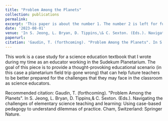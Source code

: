 ```yaml
---
title: "Problem Among the Planets"
collection: publications
permalink: 
excerpt: 'This paper is about the number 1. The number 2 is left for future work.'
date: '2023-08-01'
venue: 'In S. Jeong, L. Bryan, D. Tippins,\& C. Sexton. (Eds.). Navigating the challenges of elementary science teaching and learning: Using case-based pedagogy to understand dilemmas of practice.'
paperurl: 
citation: 'Gaudin, T. (forthcoming). "Problem Among the Planets". In S. Jeong, L. Bryan, D. Tippins,& C. Sexton. (Eds.). Navigating the challenges of elementary science teaching and learning: Using case-based pedagogy to understand dilemmas of practice. Cham, Switzerland: Springer Nature.'
---
```

This work is a case study for a science education textbook that I wrote during my time as an educator working in the Sudekum Planetarium. The goal of this piece is to provide a thought-provoking educational scenario (in this case a planetarium field trip gone wrong) that can help future teachers to be better prepared for the challenges that they may face in the classroom as science educators. 

Recommended citation: Gaudin, T. (forthcoming). "Problem Among the Planets". In S. Jeong, L. Bryan, D. Tippins,& C. Sexton. (Eds.). Navigating the challenges of elementary science teaching and learning: Using case-based pedagogy to understand dilemmas of practice. Cham, Switzerland: Springer Nature.
